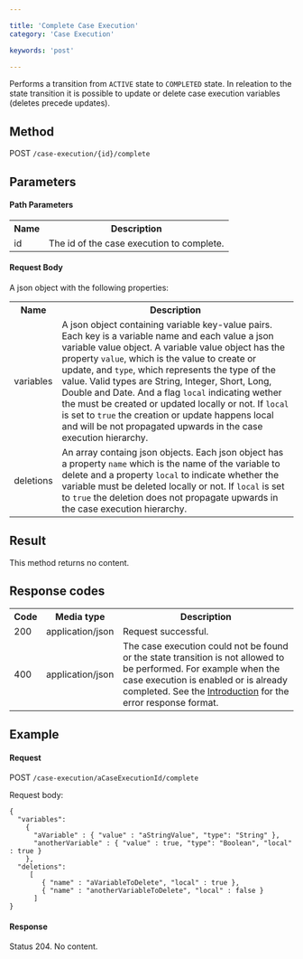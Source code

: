```yaml
---

title: 'Complete Case Execution'
category: 'Case Execution'

keywords: 'post'

---
```


Performs a transition from <code>ACTIVE</code> state to <code>COMPLETED</code> state. In releation to the state transition it is possible to update or delete case execution variables (deletes precede updates).


Method
------

POST `/case-execution/{id}/complete`


Parameters
----------

#### Path Parameters

<table class="table table-striped">
  <tr>
    <th>Name</th>
    <th>Description</th>
  </tr>
  <tr>
    <td>id</td>
    <td>The id of the case execution to complete.</td>
  </tr>
</table>
  

#### Request Body

A json object with the following properties:

<table class="table table-striped">
  <tr>
    <th>Name</th>
    <th>Description</th>
  </tr>
  <tr>
    <td>variables</td>
    <td>A json object containing variable key-value pairs. Each key is a variable name and each value a json variable value object.
    A variable value object has the property <code>value</code>, which is the value to create or update, and <code>type</code>, which represents the type of the value. Valid types are String, Integer, Short, Long, Double and Date. And a flag <code>local</code> indicating wether the must be created or updated locally or not. If <code>local</code> is set to <code>true</code> the creation or update happens local and will be not propagated upwards in the case execution hierarchy.</td>
  </tr>
  <tr>
    <td>deletions</td>
    <td>An array containg json objects. Each json object has a property <code>name</code> which is the name of the variable to delete and a property <code>local</code> to indicate whether the variable must be deleted locally or not. If <code>local</code> is set to <code>true</code> the deletion does not propagate upwards in the case execution hierarchy.</td>
  </tr>
</table>


Result
------

This method returns no content.


Response codes
--------------  

<table class="table table-striped">
  <tr>
    <th>Code</th>
    <th>Media type</th>
    <th>Description</th>
  </tr>
  <tr>
    <td>200</td>
    <td>application/json</td>
    <td>Request successful.</td>
  </tr>
  <tr>
    <td>400</td>
    <td>application/json</td>
    <!-- At the moment it is not possible to distinguish between case execution not found, transition not allowed etc. Because it is always thrown a ProcessEngineException. -->
    <td>The case execution could not be found or the state transition is not allowed to be performed. For example when the case execution is enabled or is already completed. See the <a href="ref:#overview-introduction">Introduction</a> for the error response format.</td>
  </tr>  
</table>

Example
-------

#### Request

POST `/case-execution/aCaseExecutionId/complete`

Request body:

    {
      "variables": 
        {
          "aVariable" : { "value" : "aStringValue", "type": "String" },
          "anotherVariable" : { "value" : true, "type": "Boolean", "local" : true }
        },
      "deletions":
         [
            { "name" : "aVariableToDelete", "local" : true },
            { "name" : "anotherVariableToDelete", "local" : false }
          ]
    }

#### Response

Status 204. No content.
